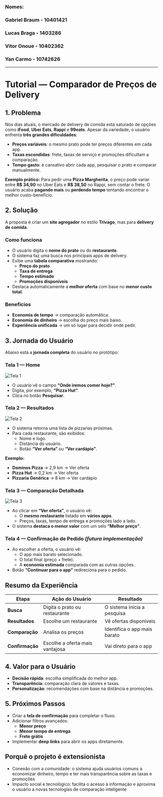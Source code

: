 ### Nomes:
### Gabriel Braum - 10401421
### Lucas Braga - 1403286
### Vitor Onoue - 10402362
### Yan Carmo - 10742626

---

# Tutorial — Comparador de Preços de Delivery

## 1. Problema

Nos dias atuais, o mercado de delivery de comida está saturado de opções como **iFood**, **Uber Eats**, **Rappi** e **99eats**. Apesar da variedade, o usuário enfrenta **três grandes dificuldades**:

- **Preços variáveis**: o mesmo prato pode ter preços diferentes em cada app.
- **Taxas escondidas**: frete, taxas de serviço e promoções dificultam a comparação.
- **Tempo gasto**: é cansativo abrir cada app, pesquisar o prato e comparar manualmente.

**Exemplo prático:** Para pedir uma **Pizza Margherita**, o preço pode variar entre **R$ 34,90** no Uber Eats e **R$ 38,50** no Rappi, sem contar o frete. O usuário acaba **pagando mais** ou **perdendo tempo** tentando encontrar o melhor custo-benefício.

## 2. Solução

A proposta é criar um **site agregador** no estilo **Trivago**, mas para **delivery de comida**.

### Como funciona

- O usuário digita o **nome do prato** ou do **restaurante**.
- O sistema faz uma busca nos principais apps de delivery.
- Exibe uma **tabela comparativa** mostrando:
  - **Preço do prato**
  - **Taxa de entrega**
  - **Tempo estimado**
  - **Promoções disponíveis**
- Destaca automaticamente a **melhor oferta** com base no **menor custo total**.

### Benefícios

- **Economia de tempo** → comparação automática.
- **Economia de dinheiro** → escolha do preço mais baixo.
- **Experiência unificada** → um só lugar para decidir onde pedir.

## 3. Jornada do Usuário

Abaixo está a **jornada completa** do usuário no protótipo:

### Tela 1 — Home

![Tela 1](https://github.com/VitorOnoue/voutrancarwebmobile/blob/main/readme_images/tela1.png)

- O usuário vê o campo **“Onde iremos comer hoje?”**.
- Digita, por exemplo, **“Pizza Hut”**.
- Clica no botão **Pesquisar**.

### Tela 2 — Resultados

![Tela 2](https://github.com/VitorOnoue/voutrancarwebmobile/blob/main/readme_images/tela2.png)

- O sistema retorna uma lista de pizzarias próximas.
- Para cada restaurante, são exibidos:
  - Nome e logo.
  - Distância do usuário.
  - Botão **“Ver oferta”** ou **“Ver cardápio”**.

**Exemplo:**

- **Dominos Pizza** → 2,9 km → Ver oferta
- **Pizza Hut** → 0,2 km → Ver oferta
- **Pizzaria Genérica** → 8 km → Ver cardápio

### Tela 3 — Comparação Detalhada

![Tela 3 ](https://github.com/VitorOnoue/voutrancarwebmobile/blob/main/readme_images/tela3.png)

- Ao clicar em **“Ver oferta”**, o usuário vê:
  - O **mesmo restaurante** listado em **vários apps**.
  - Preços, taxas, tempo de entrega e promoções lado a lado.
- O sistema **destaca o menor valor** com um selo **“Melhor preço”**.

### Tela 4 — Confirmação de Pedido _(futura implementação)_

- Ao escolher a oferta, o usuário vê:
  - O app mais barato selecionado.
  - O total final (preço + frete).
  - A **economia estimada** comparada com as outras opções.
- Botão **“Continuar para o app”** redireciona para o pedido.

## Resumo da Experiência
| Etapa        | Ação do Usuário                  | Resultado                          |
|--------------|----------------------------------|------------------------------------|
| **Busca**     | Digita o prato ou restaurante    | O sistema inicia a pesquisa        |
| **Resultados**| Escolhe um restaurante           | Vê ofertas disponíveis             |
| **Comparação**| Analisa os preços                | Identifica o app mais barato       |
| **Confirmação**| Escolhe a oferta mais vantajosa | Vai direto para o app              |

## 4. Valor para o Usuário

- **Decisão rápida**: escolha simplificada do melhor app.
- **Transparência**: comparação clara de valores e taxas.
- **Personalização**: recomendações com base na distância e promoções.

## 5. Próximos Passos

- Criar a **tela de confirmação** para completar o fluxo.
- Adicionar filtros avançados:
  - **Menor preço**
  - **Menor tempo de entrega**
  - **Frete grátis**
- Implementar **deep links** para abrir os apps diretamente.

## Porquê o projeto é extensionista

- Conexão com a comunidade: o sistema ajuda usuários comuns a economizar dinheiro, tempo e ter mais transparência sobre as taxas e promoções
- Impacto social e tecnológico: facilita o acesso à informação e aproxima o usuário a novas tecnologias de comparação inteligente
